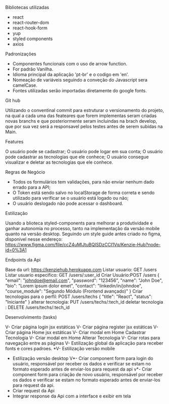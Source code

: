 Bibliotecas utilizadas 

- react
- react-router-dom
- react-hook-form
- yup
- styled components
- axios

Padronizações 

- Componentes funcionais com o uso de arrow function.
- For padrão Vanilha.
- Idioma principal da aplicação 'pt-br' e o codigo em 'en'.
- Nomeação de variáveis seguindo a conveção do Javascript sera camelCase.
- Fontes utilizadas serão importadas diretamente do google fonts.

Git hub 

Utilizando o conventinal commit para estruturar o versionamento do projeto, na qual a cada uma das feateares que forem implementas seram criadas novas branchs e que posteriormente seram
incluindas na brach develop, que por sua vez será a responsavel pelos testes antes de serem subidas na Main. 

Features 

O usuário pode se cadastrar;
O usuário pode logar em sua conta;
O usuário pode cadastrar as tecnologias que ele conhece;
O usuário consegue visualizar e deletar as tecnologias que ele conhece.

Regras de Negócio

- Todos os formulários tem validações, para não enviar nenhum dado errado para a API;
- O Token está sendo salvo no localStorage de forma correta e sendo utilizado para verificar se o usuário está logado ou não;
- O usuário deslogado não pode acessar o dashboard.

Estilização 

Usando a blioteca styled-components para melhorar a produtividade e ganhar autonomia no processo,
tanto na implementação da versão mobile quanto na versão desktop. Seguindo um style guide antes criado no figma, disponivel nesse endereço: https://www.figma.com/file/ccZ4uMlJtuBQISDzCCI1Vq/Kenzie-Hub?node-id=0%3A1

Endpoints da Api

Base da url: https://kenziehub.herokuapp.com
Listar usuario: GET /users
Listar usuario especifico: GET /users/:user_id 
Criar Usuário:POST /users 
{
"email": "johndoe@email.com",
"password": "123456",
"name": "John Doe",
"bio": "Lorem ipsum dolor emet",
"contact": "linkedin/in/johndoe",
"course_module": "Segundo Módulo (Frontend avançado)"
}
Criar tecnologias para o perfil: POST /users/techs
{
	"title": "React",
	"status": "Iniciante"
}
alterar tecnologia: PUT /users/techs/:tech_id
deletar tecnologia : DELETE /users/techs/:tech_id


Desenvolvimento (tasks)

V- Criar página login jsx estáticas 
V- Criar página register jsx estáticas
V- Criar página Home jsx estáticas
V- Criar modal em Home Cadastrar Tecnologia
V- Criar modal em Home Alterar Tecnologia
V- Criar rotas para navegação entre as páginas
V- Estilização global da aplicação para receber fonts e cores padroes.
*V- Estilização versão mobile
- Estilização versão desktop
V*- Criar component form para login do usuário, responsável por receber os dados e verificar se estam no formato esperado antes de enviar-los para request da api
v*- Criar component form para criação de novo usuário, responsável por receber os dados e verificar se estam no formato esperado antes de enviar-los para request da api.
- Criar request da Api
- Integrar response da Api com a interface e exibir em tela